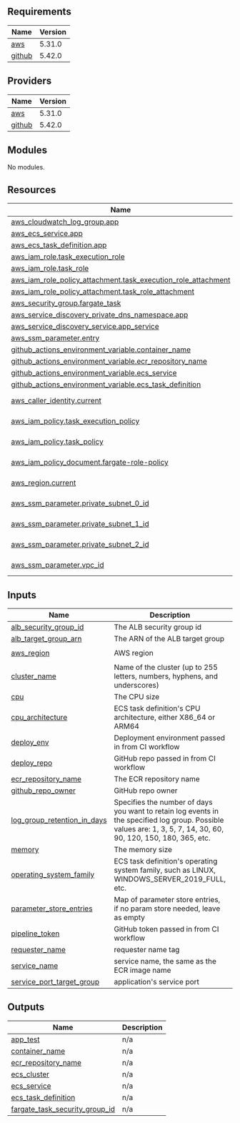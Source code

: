 <!-- BEGIN_TF_DOCS -->
## Requirements

| Name | Version |
|------|---------|
| <a name="requirement_aws"></a> [aws](#requirement\_aws) | 5.31.0 |
| <a name="requirement_github"></a> [github](#requirement\_github) | 5.42.0 |

## Providers

| Name | Version |
|------|---------|
| <a name="provider_aws"></a> [aws](#provider\_aws) | 5.31.0 |
| <a name="provider_github"></a> [github](#provider\_github) | 5.42.0 |

## Modules

No modules.

## Resources

| Name | Type |
|------|------|
| [aws_cloudwatch_log_group.app](https://registry.terraform.io/providers/hashicorp/aws/5.31.0/docs/resources/cloudwatch_log_group) | resource |
| [aws_ecs_service.app](https://registry.terraform.io/providers/hashicorp/aws/5.31.0/docs/resources/ecs_service) | resource |
| [aws_ecs_task_definition.app](https://registry.terraform.io/providers/hashicorp/aws/5.31.0/docs/resources/ecs_task_definition) | resource |
| [aws_iam_role.task_execution_role](https://registry.terraform.io/providers/hashicorp/aws/5.31.0/docs/resources/iam_role) | resource |
| [aws_iam_role.task_role](https://registry.terraform.io/providers/hashicorp/aws/5.31.0/docs/resources/iam_role) | resource |
| [aws_iam_role_policy_attachment.task_execution_role_attachment](https://registry.terraform.io/providers/hashicorp/aws/5.31.0/docs/resources/iam_role_policy_attachment) | resource |
| [aws_iam_role_policy_attachment.task_role_attachment](https://registry.terraform.io/providers/hashicorp/aws/5.31.0/docs/resources/iam_role_policy_attachment) | resource |
| [aws_security_group.fargate_task](https://registry.terraform.io/providers/hashicorp/aws/5.31.0/docs/resources/security_group) | resource |
| [aws_service_discovery_private_dns_namespace.app](https://registry.terraform.io/providers/hashicorp/aws/5.31.0/docs/resources/service_discovery_private_dns_namespace) | resource |
| [aws_service_discovery_service.app_service](https://registry.terraform.io/providers/hashicorp/aws/5.31.0/docs/resources/service_discovery_service) | resource |
| [aws_ssm_parameter.entry](https://registry.terraform.io/providers/hashicorp/aws/5.31.0/docs/resources/ssm_parameter) | resource |
| [github_actions_environment_variable.container_name](https://registry.terraform.io/providers/integrations/github/5.42.0/docs/resources/actions_environment_variable) | resource |
| [github_actions_environment_variable.ecr_repository_name](https://registry.terraform.io/providers/integrations/github/5.42.0/docs/resources/actions_environment_variable) | resource |
| [github_actions_environment_variable.ecs_service](https://registry.terraform.io/providers/integrations/github/5.42.0/docs/resources/actions_environment_variable) | resource |
| [github_actions_environment_variable.ecs_task_definition](https://registry.terraform.io/providers/integrations/github/5.42.0/docs/resources/actions_environment_variable) | resource |
| [aws_caller_identity.current](https://registry.terraform.io/providers/hashicorp/aws/5.31.0/docs/data-sources/caller_identity) | data source |
| [aws_iam_policy.task_execution_policy](https://registry.terraform.io/providers/hashicorp/aws/5.31.0/docs/data-sources/iam_policy) | data source |
| [aws_iam_policy.task_policy](https://registry.terraform.io/providers/hashicorp/aws/5.31.0/docs/data-sources/iam_policy) | data source |
| [aws_iam_policy_document.fargate-role-policy](https://registry.terraform.io/providers/hashicorp/aws/5.31.0/docs/data-sources/iam_policy_document) | data source |
| [aws_region.current](https://registry.terraform.io/providers/hashicorp/aws/5.31.0/docs/data-sources/region) | data source |
| [aws_ssm_parameter.private_subnet_0_id](https://registry.terraform.io/providers/hashicorp/aws/5.31.0/docs/data-sources/ssm_parameter) | data source |
| [aws_ssm_parameter.private_subnet_1_id](https://registry.terraform.io/providers/hashicorp/aws/5.31.0/docs/data-sources/ssm_parameter) | data source |
| [aws_ssm_parameter.private_subnet_2_id](https://registry.terraform.io/providers/hashicorp/aws/5.31.0/docs/data-sources/ssm_parameter) | data source |
| [aws_ssm_parameter.vpc_id](https://registry.terraform.io/providers/hashicorp/aws/5.31.0/docs/data-sources/ssm_parameter) | data source |

## Inputs

| Name | Description | Type | Default | Required |
|------|-------------|------|---------|:--------:|
| <a name="input_alb_security_group_id"></a> [alb\_security\_group\_id](#input\_alb\_security\_group\_id) | The ALB security group id | `string` | `"default"` | no |
| <a name="input_alb_target_group_arn"></a> [alb\_target\_group\_arn](#input\_alb\_target\_group\_arn) | The ARN of the ALB target group | `string` | `"default"` | no |
| <a name="input_aws_region"></a> [aws\_region](#input\_aws\_region) | AWS region | `string` | `"us-east-1"` | no |
| <a name="input_cluster_name"></a> [cluster\_name](#input\_cluster\_name) | Name of the cluster (up to 255 letters, numbers, hyphens, and underscores) | `string` | n/a | yes |
| <a name="input_cpu"></a> [cpu](#input\_cpu) | The CPU size | `number` | `512` | no |
| <a name="input_cpu_architecture"></a> [cpu\_architecture](#input\_cpu\_architecture) | ECS task definition's CPU architecture, either X86\_64 or ARM64 | `string` | `"X86_64"` | no |
| <a name="input_deploy_env"></a> [deploy\_env](#input\_deploy\_env) | Deployment environment passed in from CI workflow | `string` | `"dev"` | no |
| <a name="input_deploy_repo"></a> [deploy\_repo](#input\_deploy\_repo) | GitHub repo passed in from CI workflow | `string` | `""` | no |
| <a name="input_ecr_repository_name"></a> [ecr\_repository\_name](#input\_ecr\_repository\_name) | The ECR repository name | `string` | `"default"` | no |
| <a name="input_github_repo_owner"></a> [github\_repo\_owner](#input\_github\_repo\_owner) | GitHub repo owner | `string` | n/a | yes |
| <a name="input_log_group_retention_in_days"></a> [log\_group\_retention\_in\_days](#input\_log\_group\_retention\_in\_days) | Specifies the number of days you want to retain log events in the specified log group. Possible values are: 1, 3, 5, 7, 14, 30, 60, 90, 120, 150, 180, 365, etc. | `number` | `7` | no |
| <a name="input_memory"></a> [memory](#input\_memory) | The memory size | `number` | `1024` | no |
| <a name="input_operating_system_family"></a> [operating\_system\_family](#input\_operating\_system\_family) | ECS task definition's operating system family, such as LINUX, WINDOWS\_SERVER\_2019\_FULL, etc. | `string` | `"LINUX"` | no |
| <a name="input_parameter_store_entries"></a> [parameter\_store\_entries](#input\_parameter\_store\_entries) | Map of parameter store entries, if no param store needed, leave as empty | `map(any)` | `{}` | no |
| <a name="input_pipeline_token"></a> [pipeline\_token](#input\_pipeline\_token) | GitHub token passed in from CI workflow | `string` | `""` | no |
| <a name="input_requester_name"></a> [requester\_name](#input\_requester\_name) | requester name tag | `string` | n/a | yes |
| <a name="input_service_name"></a> [service\_name](#input\_service\_name) | service name, the same as the ECR image name | `string` | n/a | yes |
| <a name="input_service_port_target_group"></a> [service\_port\_target\_group](#input\_service\_port\_target\_group) | application's service port | `number` | `8080` | no |

## Outputs

| Name | Description |
|------|-------------|
| <a name="output_app_test"></a> [app\_test](#output\_app\_test) | n/a |
| <a name="output_container_name"></a> [container\_name](#output\_container\_name) | n/a |
| <a name="output_ecr_repository_name"></a> [ecr\_repository\_name](#output\_ecr\_repository\_name) | n/a |
| <a name="output_ecs_cluster"></a> [ecs\_cluster](#output\_ecs\_cluster) | n/a |
| <a name="output_ecs_service"></a> [ecs\_service](#output\_ecs\_service) | n/a |
| <a name="output_ecs_task_definition"></a> [ecs\_task\_definition](#output\_ecs\_task\_definition) | n/a |
| <a name="output_fargate_task_security_group_id"></a> [fargate\_task\_security\_group\_id](#output\_fargate\_task\_security\_group\_id) | n/a |
<!-- END_TF_DOCS -->
